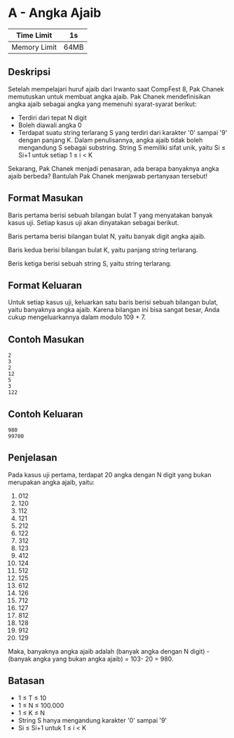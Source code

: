 # A - Angka Ajaib

| Time Limit   | 1s   |
|--------------|------|
| Memory Limit | 64MB |

## Deskripsi

Setelah mempelajari huruf ajaib dari Irwanto saat CompFest 8, Pak Chanek memutuskan untuk membuat angka ajaib. Pak Chanek mendefinisikan angka ajaib sebagai angka yang memenuhi syarat-syarat berikut:

- Terdiri dari tepat N digit
- Boleh diawali angka 0
- Terdapat suatu string terlarang S yang terdiri dari karakter '0' sampai '9' dengan panjang K. Dalam penulisannya, angka ajaib tidak boleh mengandung S sebagai substring. String S memiliki sifat unik, yaitu Si ≤ Si+1 untuk setiap 1 ≤ i < K

Sekarang, Pak Chanek menjadi penasaran, ada berapa banyaknya angka ajaib berbeda? Bantulah Pak Chanek menjawab pertanyaan tersebut!

## Format Masukan

Baris pertama berisi sebuah bilangan bulat T yang menyatakan banyak kasus uji. Setiap kasus uji akan dinyatakan sebagai berikut.

Baris pertama berisi bilangan bulat N, yaitu banyak digit angka ajaib.

Baris kedua berisi bilangan bulat K, yaitu panjang string terlarang.

Beris ketiga berisi sebuah string S, yaitu string terlarang.

## Format Keluaran

Untuk setiap kasus uji, keluarkan satu baris berisi sebuah bilangan bulat, yaitu banyaknya angka ajaib. Karena bilangan ini bisa sangat besar, Anda cukup mengeluarkannya dalam modulo 109 + 7.

## Contoh Masukan

	2
	3
	2
	12
	5
	3
	122

## Contoh Keluaran

	980
	99700

## Penjelasan

Pada kasus uji pertama, terdapat 20 angka dengan N digit yang bukan merupakan angka ajaib, yaitu:

1. 012
2. 120
3. 112
4. 121
5. 212
6. 122
7. 312
8. 123
9. 412
10. 124
11. 512
12. 125
13. 612
14. 126
15. 712
16. 127
17. 812
18. 128
19. 912
20. 129

Maka, banyaknya angka ajaib adalah (banyak angka dengan N digit) - (banyak angka yang bukan angka ajaib) = 103- 20 = 980.

## Batasan

- 1 ≤ T ≤ 10
- 1 ≤ N ≤ 100.000
- 1 ≤ K ≤ N
- String S hanya mengandung karakter '0' sampai '9'
- Si ≤ Si+1 untuk 1 ≤ i < K

